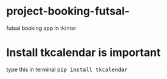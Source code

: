 # project-booking-futsal-
futsal booking app in tkinter
<h1>Install tkcalendar is important</h1>
type this in terminal <kbd>pip install tkcalendar</kbd> <br> <br>
